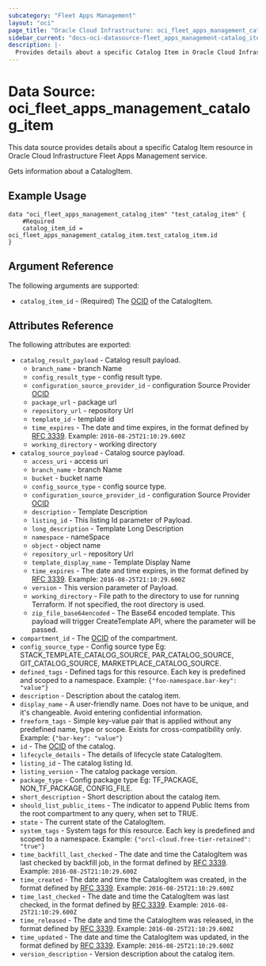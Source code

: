 ```yaml
---
subcategory: "Fleet Apps Management"
layout: "oci"
page_title: "Oracle Cloud Infrastructure: oci_fleet_apps_management_catalog_item"
sidebar_current: "docs-oci-datasource-fleet_apps_management-catalog_item"
description: |-
  Provides details about a specific Catalog Item in Oracle Cloud Infrastructure Fleet Apps Management service
---
```


# Data Source: oci_fleet_apps_management_catalog_item
This data source provides details about a specific Catalog Item resource in Oracle Cloud Infrastructure Fleet Apps Management service.

Gets information about a CatalogItem.

## Example Usage

```hcl
data "oci_fleet_apps_management_catalog_item" "test_catalog_item" {
	#Required
	catalog_item_id = oci_fleet_apps_management_catalog_item.test_catalog_item.id
}
```

## Argument Reference

The following arguments are supported:

* `catalog_item_id` - (Required) The [OCID](https://docs.cloud.oracle.com/iaas/Content/General/Concepts/identifiers.htm) of the CatalogItem.


## Attributes Reference

The following attributes are exported:

* `catalog_result_payload` - Catalog result payload. 
	* `branch_name` - branch Name 
	* `config_result_type` - config result type. 
	* `configuration_source_provider_id` - configuration Source Provider [OCID](https://docs.cloud.oracle.com/iaas/Content/General/Concepts/identifiers.htm) 
	* `package_url` - package url 
	* `repository_url` - repository Url 
	* `template_id` - template id 
	* `time_expires` - The date and time expires, in the format defined by [RFC 3339](https://tools.ietf.org/html/rfc3339).  Example: `2016-08-25T21:10:29.600Z` 
	* `working_directory` - working directory 
* `catalog_source_payload` - Catalog source payload.
	* `access_uri` - access uri 
	* `branch_name` - branch Name 
	* `bucket` - bucket name 
	* `config_source_type` - config source type. 
	* `configuration_source_provider_id` - configuration Source Provider [OCID](https://docs.cloud.oracle.com/iaas/Content/General/Concepts/identifiers.htm) 
	* `description` - Template Description 
	* `listing_id` - This listing Id parameter of Payload.
	* `long_description` - Template Long Description 
	* `namespace` - nameSpace 
	* `object` - object name 
	* `repository_url` - repository Url 
	* `template_display_name` - Template Display Name 
	* `time_expires` - The date and time expires, in the format defined by [RFC 3339](https://tools.ietf.org/html/rfc3339).  Example: `2016-08-25T21:10:29.600Z` 
	* `version` - This version parameter of Payload.
	* `working_directory` - File path to the directory to use for running Terraform. If not specified, the root directory is used. 
	* `zip_file_base64encoded` - The Base64 encoded template. This payload will trigger CreateTemplate API, where the parameter will be passed. 
* `compartment_id` - The [OCID](https://docs.cloud.oracle.com/iaas/Content/General/Concepts/identifiers.htm) of the compartment.
* `config_source_type` - Config source type Eg: STACK_TEMPLATE_CATALOG_SOURCE, PAR_CATALOG_SOURCE, GIT_CATALOG_SOURCE, MARKETPLACE_CATALOG_SOURCE. 
* `defined_tags` - Defined tags for this resource. Each key is predefined and scoped to a namespace. Example: `{"foo-namespace.bar-key": "value"}` 
* `description` - Description about the catalog item.
* `display_name` - A user-friendly name. Does not have to be unique, and it's changeable. Avoid entering confidential information.
* `freeform_tags` - Simple key-value pair that is applied without any predefined name, type or scope. Exists for cross-compatibility only. Example: `{"bar-key": "value"}` 
* `id` - The [OCID](https://docs.cloud.oracle.com/iaas/Content/General/Concepts/identifiers.htm) of the catalog.
* `lifecycle_details` - The details of lifecycle state CatalogItem.
* `listing_id` - The catalog listing Id. 
* `listing_version` - The catalog package version. 
* `package_type` - Config package type Eg: TF_PACKAGE, NON_TF_PACKAGE, CONFIG_FILE. 
* `short_description` - Short description about the catalog item.
* `should_list_public_items` - The indicator to append Public Items from the root compartment to any query, when set to TRUE.
* `state` - The current state of the CatalogItem.
* `system_tags` - System tags for this resource. Each key is predefined and scoped to a namespace. Example: `{"orcl-cloud.free-tier-retained": "true"}` 
* `time_backfill_last_checked` - The date and time the CatalogItem was last checked by backfill job, in the format defined by [RFC 3339](https://tools.ietf.org/html/rfc3339). Example: `2016-08-25T21:10:29.600Z` 
* `time_created` - The date and time the CatalogItem was created, in the format defined by [RFC 3339](https://tools.ietf.org/html/rfc3339). Example: `2016-08-25T21:10:29.600Z` 
* `time_last_checked` - The date and time the CatalogItem was last checked, in the format defined by [RFC 3339](https://tools.ietf.org/html/rfc3339). Example: `2016-08-25T21:10:29.600Z` 
* `time_released` - The date and time the CatalogItem was released, in the format defined by [RFC 3339](https://tools.ietf.org/html/rfc3339). Example: `2016-08-25T21:10:29.600Z` 
* `time_updated` - The date and time the CatalogItem was updated, in the format defined by [RFC 3339](https://tools.ietf.org/html/rfc3339). Example: `2016-08-25T21:10:29.600Z` 
* `version_description` - Version description about the catalog item.

